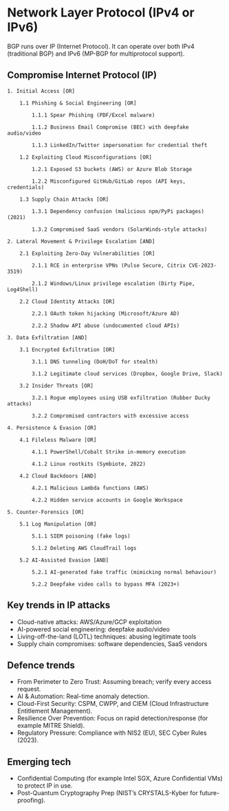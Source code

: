 # Network Layer Protocol (IPv4 or IPv6)

BGP runs over IP (Internet Protocol). It can operate over both IPv4 (traditional BGP) and IPv6 (MP-BGP for 
multiprotocol support).

## Compromise Internet Protocol (IP)

```text
1. Initial Access [OR]

    1.1 Phishing & Social Engineering [OR]
    
        1.1.1 Spear Phishing (PDF/Excel malware)
        
        1.1.2 Business Email Compromise (BEC) with deepfake audio/video
        
        1.1.3 LinkedIn/Twitter impersonation for credential theft
        
    1.2 Exploiting Cloud Misconfigurations [OR]
    
        1.2.1 Exposed S3 buckets (AWS) or Azure Blob Storage
        
        1.2.2 Misconfigured GitHub/GitLab repos (API keys, credentials)
        
    1.3 Supply Chain Attacks [OR]
    
        1.3.1 Dependency confusion (malicious npm/PyPi packages) (2021)
        
        1.3.2 Compromised SaaS vendors (SolarWinds-style attacks)

2. Lateral Movement & Privilege Escalation [AND]

    2.1 Exploiting Zero-Day Vulnerabilities [OR]
    
        2.1.1 RCE in enterprise VPNs (Pulse Secure, Citrix CVE-2023-3519)
        
        2.1.2 Windows/Linux privilege escalation (Dirty Pipe, Log4Shell)
        
    2.2 Cloud Identity Attacks [OR]
    
        2.2.1 OAuth token hijacking (Microsoft/Azure AD)
        
        2.2.2 Shadow API abuse (undocumented cloud APIs)

3. Data Exfiltration [AND]

    3.1 Encrypted Exfiltration [OR]
    
        3.1.1 DNS tunneling (DoH/DoT for stealth)
        
        3.1.2 Legitimate cloud services (Dropbox, Google Drive, Slack)
        
    3.2 Insider Threats [OR]
    
        3.2.1 Rogue employees using USB exfiltration (Rubber Ducky attacks)
        
        3.2.2 Compromised contractors with excessive access

4. Persistence & Evasion [OR]

    4.1 Fileless Malware [OR]
    
        4.1.1 PowerShell/Cobalt Strike in-memory execution
        
        4.1.2 Linux rootkits (Symbiote, 2022)
        
    4.2 Cloud Backdoors [AND]
    
        4.2.1 Malicious Lambda functions (AWS)
        
        4.2.2 Hidden service accounts in Google Workspace

5. Counter-Forensics [OR]

    5.1 Log Manipulation [OR]
    
        5.1.1 SIEM poisoning (fake logs)
        
        5.1.2 Deleting AWS CloudTrail logs
        
    5.2 AI-Assisted Evasion [AND]
    
        5.2.1 AI-generated fake traffic (mimicking normal behaviour)
        
        5.2.2 Deepfake video calls to bypass MFA (2023+)
```

## Key trends in IP attacks

* Cloud-native attacks: AWS/Azure/GCP exploitation
* AI-powered social engineering: deepfake audio/video
* Living-off-the-land (LOTL) techniques: abusing legitimate tools
* Supply chain compromises: software dependencies, SaaS vendors

## Defence trends 

* From Perimeter to Zero Trust: Assuming breach; verify every access request.
* AI & Automation: Real-time anomaly detection.
* Cloud-First Security: CSPM, CWPP, and CIEM (Cloud Infrastructure Entitlement Management).
* Resilience Over Prevention: Focus on rapid detection/response (for example MITRE Shield).
* Regulatory Pressure: Compliance with NIS2 (EU), SEC Cyber Rules (2023).

## Emerging tech

* Confidential Computing (for example Intel SGX, Azure Confidential VMs) to protect IP in use.
* Post-Quantum Cryptography Prep (NIST’s CRYSTALS-Kyber for future-proofing).

